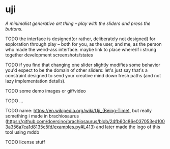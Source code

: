 # uji

*A minimalist generative art thing – play with the sliders and press the buttons.*

TODO the interface is designed(or rather, deliberately not designed) for exploration through play – both for you, as the user, and me, as the person who made the weird-ass interface. maybe link to place where/if i strung together development screenshots/states

TODO if you find that changing one slider slightly modifies some behavior you'd expect to be the domain of other sliders: let's just say that's a constraint designed to send your creative mind down fresh paths (and not lazy implementation details).

TODO some demo images or gif/video

TODO ...

TODO name: https://en.wikipedia.org/wiki/Uji_(Being-Time), but really something i made in brachiosaurus (https://github.com/doersino/brachiosaurus/blob/24fb60c86e037053ed1003a356a7ca1d8135c5fd/examples.py#L413) and later made the logo of this tool using mddb

TODO license stuff

